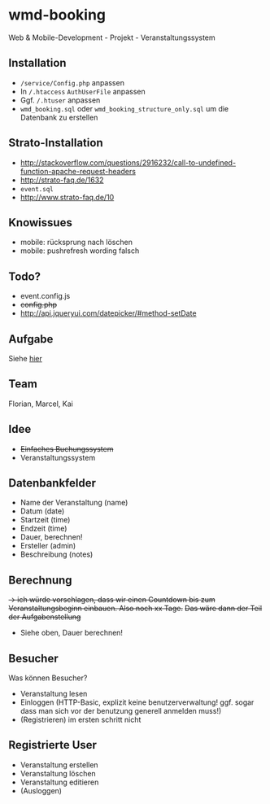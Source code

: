 # wmd-booking

Web &amp; Mobile-Development - Projekt - Veranstaltungssystem

## Installation

- `/service/Config.php` anpassen
- In `/.htaccess` `AuthUserFile` anpassen
- Ggf. `/.htuser` anpassen
- `wmd_booking.sql` oder `wmd_booking_structure_only.sql` um die Datenbank zu erstellen

## Strato-Installation

- <http://stackoverflow.com/questions/2916232/call-to-undefined-function-apache-request-headers>
- <http://strato-faq.de/1632>
- `event.sql`
- <http://www.strato-faq.de/10>


## Knowissues

- mobile: rücksprung nach löschen
- mobile: pushrefresh wording falsch

## Todo?

- event.config.js
- <del>config.php</del>
- <http://api.jqueryui.com/datepicker/#method-setDate>

## Aufgabe

Siehe [hier](ress/Projektarbeit%20-%20Aufgabenstellung%20WS%202013.pdf)

## Team

Florian, Marcel, Kai

## Idee

- <del>Einfaches Buchungssystem</del>
- Veranstaltungssystem

## Datenbankfelder

- Name der Veranstaltung (name)
- Datum (date)
- Startzeit (time)
- Endzeit (time)
- Dauer, berechnen!
- Ersteller (admin)
- Beschreibung (notes)

## Berechnung

<del>-> ich würde vorschlagen, dass wir einen Countdown bis zum Veranstaltungsbeginn einbauen. Also noch xx Tage.</del>
<del>Das wäre dann der Teil der Aufgabenstellung</del>

- Siehe oben, Dauer berechnen!

## Besucher 

Was können Besucher?

- Veranstaltung lesen
- Einloggen (HTTP-Basic, explizit keine benutzerverwaltung! ggf. sogar dass man sich vor der benutzung generell anmelden muss!)
- (Registrieren) im ersten schritt nicht
  

## Registrierte User

- Veranstaltung erstellen
- Veranstaltung löschen
- Veranstaltung editieren
- (Ausloggen)